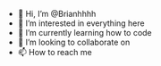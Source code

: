 - 👋 Hi, I’m @Brianhhhh
- 👀 I’m interested in everything here
- 🌱 I’m currently learning how to code
- 💞️ I’m looking to collaborate on 
- 📫 How to reach me 

<!---
Brianhhhh/Brianhhhh is a ✨ special ✨ repository because its `README.md` (this file) appears on your GitHub profile.
You can click the Preview link to take a look at your changes.
--->
